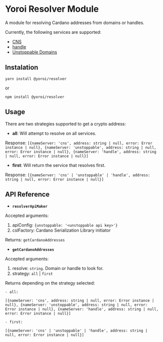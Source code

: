 # Yoroi Resolver Module

A module for resolving Cardano addresses from domains or handles.

Currently, the following services are supported:

- [CNS](https://cns.space)
- [handle](https://handle.me)
- [Unstoppable Domains](https://unstoppabledomains.com)

## Instalation

`yarn install @yoroi/resolver`

or

`npm install @yoroi/resolver`

## Usage

There are two strategies supported to get a crypto address:

- **all**: Will attempt to resolve on all services.

Response: `[{nameServer: 'cns', address: string | null, error: Error instance | null}, {nameServer: 'unstoppable', address: string | null, error: Error instance | null}, {nameServer: 'handle', address: string | null, error: Error instance | null}]`

- **first**: Will return the service that resolves first.

Response: `[{nameServer: 'cns' | 'unstoppable' | 'handle', address: string | null, error: Error instance | null}]`

## API Reference

- **`resolverApiMaker`**

Accepted arguments:

  1. apiConfig: `{unstoppable: '<unstoppable api key>'}`
  2. cslFactory: Cardano Serialization Library initiator

Returns: `getCardanoAddresses`


 - **`getCardanoAddresses`**

Accepted arguments:

  1. resolve: `string`. Domain or handle to look for.
  2. strategy: `all` | `first`

Returns depending on the strategy selected:

    - all:  

`[{nameServer: 'cns', address: string | null, error: Error instance | null}, {nameServer: 'unstoppable', address: string | null, error: Error instance | null}, {nameServer: 'handle', address: string | null, error: Error instance | null}]`
    
    - first: 

`[{nameServer: 'cns' | 'unstoppable' | 'handle', address: string | null, error: Error instance | null}]`
